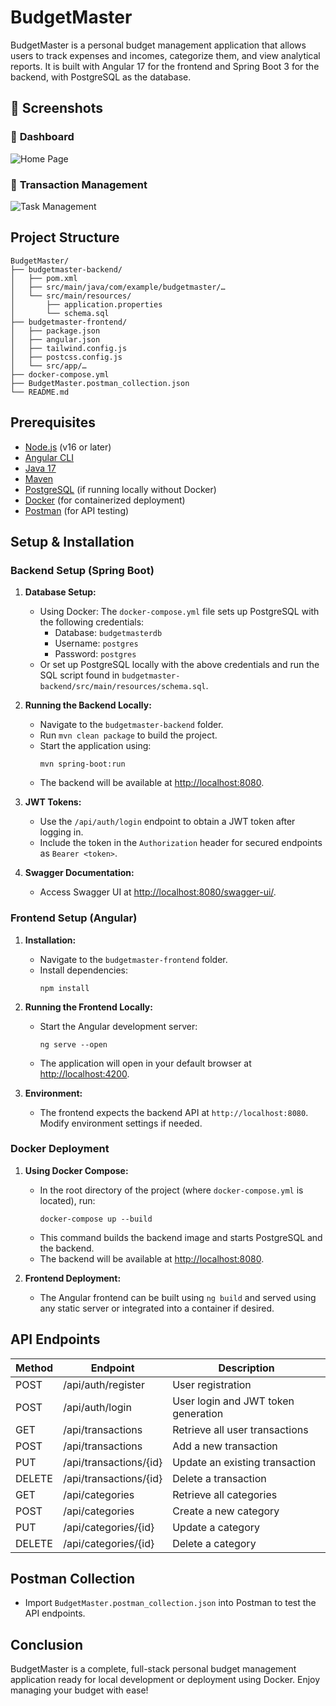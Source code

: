 # BudgetMaster

BudgetMaster is a personal budget management application that allows users to track expenses and incomes, categorize them, and view analytical reports. It is built with Angular 17 for the frontend and Spring Boot 3 for the backend, with PostgreSQL as the database.

## 🌟 Screenshots  

### 🔹 **Dashboard**  
![Home Page](https://github.com/user-attachments/assets/73bdeea0-eb1e-4eaf-ba1d-1d200cc46c14)  

### 🔹 **Transaction Management**  
![Task Management](https://github.com/user-attachments/assets/021948fc-0f02-492c-8840-4fe7f8f78170)  


## Project Structure
```
BudgetMaster/
├── budgetmaster-backend/
│   ├── pom.xml
│   ├── src/main/java/com/example/budgetmaster/…
│   └── src/main/resources/
│       ├── application.properties
│       └── schema.sql
├── budgetmaster-frontend/
│   ├── package.json
│   ├── angular.json
│   ├── tailwind.config.js
│   ├── postcss.config.js
│   └── src/app/…
├── docker-compose.yml
├── BudgetMaster.postman_collection.json
└── README.md
```

## Prerequisites

- [Node.js](https://nodejs.org/) (v16 or later)
- [Angular CLI](https://angular.io/cli)
- [Java 17](https://www.oracle.com/java/technologies/javase/jdk17-archive-downloads.html)
- [Maven](https://maven.apache.org/)
- [PostgreSQL](https://www.postgresql.org/) (if running locally without Docker)
- [Docker](https://www.docker.com/) (for containerized deployment)
- [Postman](https://www.postman.com/) (for API testing)

## Setup & Installation

### Backend Setup (Spring Boot)

1. **Database Setup:**
   - Using Docker: The `docker-compose.yml` file sets up PostgreSQL with the following credentials:
     - Database: `budgetmasterdb`
     - Username: `postgres`
     - Password: `postgres`
   - Or set up PostgreSQL locally with the above credentials and run the SQL script found in `budgetmaster-backend/src/main/resources/schema.sql`.

2. **Running the Backend Locally:**
   - Navigate to the `budgetmaster-backend` folder.
   - Run `mvn clean package` to build the project.
   - Start the application using:
     ```
     mvn spring-boot:run
     ```
   - The backend will be available at [http://localhost:8080](http://localhost:8080).

3. **JWT Tokens:**
   - Use the `/api/auth/login` endpoint to obtain a JWT token after logging in.
   - Include the token in the `Authorization` header for secured endpoints as `Bearer <token>`.

4. **Swagger Documentation:**
   - Access Swagger UI at [http://localhost:8080/swagger-ui/](http://localhost:8080/swagger-ui/).

### Frontend Setup (Angular)

1. **Installation:**
   - Navigate to the `budgetmaster-frontend` folder.
   - Install dependencies:
     ```
     npm install
     ```

2. **Running the Frontend Locally:**
   - Start the Angular development server:
     ```
     ng serve --open
     ```
   - The application will open in your default browser at [http://localhost:4200](http://localhost:4200).

3. **Environment:**
   - The frontend expects the backend API at `http://localhost:8080`. Modify environment settings if needed.

### Docker Deployment

1. **Using Docker Compose:**
   - In the root directory of the project (where `docker-compose.yml` is located), run:
     ```
     docker-compose up --build
     ```
   - This command builds the backend image and starts PostgreSQL and the backend.
   - The backend will be available at [http://localhost:8080](http://localhost:8080).

2. **Frontend Deployment:**
   - The Angular frontend can be built using `ng build` and served using any static server or integrated into a container if desired.

## API Endpoints

| Method | Endpoint                      | Description                         |
| ------ | ----------------------------- | ----------------------------------- |
| POST   | /api/auth/register            | User registration                   |
| POST   | /api/auth/login               | User login and JWT token generation |
| GET    | /api/transactions             | Retrieve all user transactions      |
| POST   | /api/transactions             | Add a new transaction               |
| PUT    | /api/transactions/{id}        | Update an existing transaction      |
| DELETE | /api/transactions/{id}        | Delete a transaction                |
| GET    | /api/categories               | Retrieve all categories             |
| POST   | /api/categories               | Create a new category               |
| PUT    | /api/categories/{id}          | Update a category                   |
| DELETE | /api/categories/{id}          | Delete a category                   |

## Postman Collection

- Import `BudgetMaster.postman_collection.json` into Postman to test the API endpoints.

## Conclusion

BudgetMaster is a complete, full-stack personal budget management application ready for local development or deployment using Docker. Enjoy managing your budget with ease!
